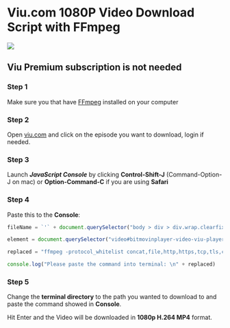 # Viu.com 1080P Video Download Script with FFmpeg

<img src="https://upload.wikimedia.org/wikipedia/commons/thumb/a/a8/Viu_logo.svg/796px-Viu_logo.svg.png" />

## Viu Premium subscription is not needed

### Step 1

Make sure you that have <a href="https://www.ffmpeg.org/download.html">FFmpeg</a> installed on your computer

### Step 2

Open <a href="viu.com">viu.com</a> and click on the episode you want to download, login if needed.

### Step 3

Launch ___JavaScript Console___ by clicking __Control-Shift-J__ (Command-Option-J on mac) or __Option-Command-C__ if you are using __Safari__

### Step 4

Paste this to the __Console__: 

```javascript
fileName = `'` + document.querySelector("body > div > div.wrap.clearfix > div.video-grid-m > div > div.video-detail > h1").textContent + " " + document.querySelector("body > div > div.wrap.clearfix > div.video-grid-m > div > div.video-detail > div.video-pro.ft18.clearfix > span > h2.video-update-epi").textContent + `'`

element = document.querySelector("video#bitmovinplayer-video-viu-player > source[src]").getAttribute('src')

replaced = "ffmpeg -protocol_whitelist concat,file,http,https,tcp,tls,crypto -i " + element.replace(/Layer3/g, 'Layer4') + " -c copy " + fileName + ".mp4"

console.log("Please paste the command into terminal: \n" + replaced)
```

### Step 5

Change the __terminal directory__ to the path you wanted to download to and paste the command showed in __Console__.

Hit Enter and the Video will be downloaded in __1080p H.264 MP4__ format.
